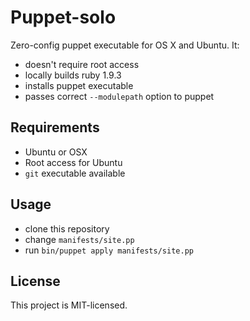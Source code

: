 # Puppet-solo

Zero-config puppet executable for OS X and Ubuntu. It:

* doesn't require root access
* locally builds ruby 1.9.3
* installs puppet executable
* passes correct `--modulepath` option to puppet

## Requirements

* Ubuntu or OSX
* Root access for Ubuntu
* `git` executable available

## Usage

* clone this repository
* change `manifests/site.pp`
* run `bin/puppet apply manifests/site.pp`

## License

This project is MIT-licensed.
